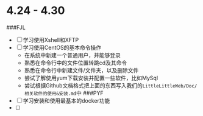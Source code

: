 # 4.24 - 4.30  
###FJL  
- [ ] 学习使用Xshell和XFTP
- [ ] 学习使用CentOS的基本命令操作
  - 在系统中新建一个普通用户，并能够登录
  - 熟悉在命令行中的文件位置转跳cd及其命令
  - 熟悉在命令行中新建文件/文件夹，以及删除文件
  - 尝试了解使用yum下载安装并配置一些软件，比如MySql
  - 尝试根据Github文档格式把上面的东西写入我们的`LittleLittleWeb/Doc/相关软件的使用&安装.md`中
###PYF
- [ ] 学习安装和使用最基本的docker功能
- [ ] 
